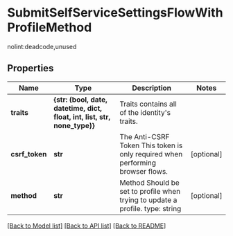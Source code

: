 # SubmitSelfServiceSettingsFlowWithProfileMethod

nolint:deadcode,unused

## Properties
Name | Type | Description | Notes
------------ | ------------- | ------------- | -------------
**traits** | **{str: (bool, date, datetime, dict, float, int, list, str, none_type)}** | Traits contains all of the identity&#39;s traits. | 
**csrf_token** | **str** | The Anti-CSRF Token  This token is only required when performing browser flows. | [optional] 
**method** | **str** | Method  Should be set to profile when trying to update a profile.  type: string | [optional] 

[[Back to Model list]](../README.md#documentation-for-models) [[Back to API list]](../README.md#documentation-for-api-endpoints) [[Back to README]](../README.md)



